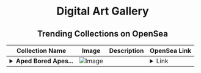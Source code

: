 <div align="center">

# Digital Art Gallery

## Trending Collections on OpenSea

| Collection Name                       | Image                                                                                     | Description                       | OpenSea Link                                                                                          |
|---------------------------------------|-------------------------------------------------------------------------------------------|-----------------------------------|--------------------------------------------------------------------------------------------------------|
| **<details><summary>Aped Bored Apes...</summary>Aped Bored Apes YC</details>** | ![Image](https://i.seadn.io/s/raw/files/8e15dedf7279aaa626bb136c519ebedb.png?w=500&auto=format?w=200&auto=format) |  | <details><summary>Link</summary>[Aped Bored Apes YC](https://opensea.io/collection/aped-bored-apes-yc-12)</details> |

</div>